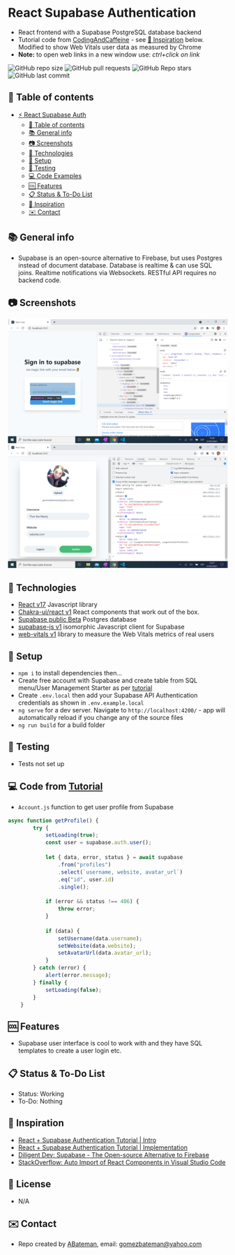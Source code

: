 # React Supabase Authentication

* React frontend with a Supabase PostgreSQL database backend
* Tutorial code from [CodingAndCaffeine](https://www.youtube.com/channel/UCQk_kRUoxJQY5vqbJQFgJDA) - see [:clap: Inspiration](#clap-inspiration) below. Modified to show Web Vitals user data as measured by Chrome
* **Note:** to open web links in a new window use: _ctrl+click on link_

![GitHub repo size](https://img.shields.io/github/repo-size/AndrewJBateman/react-supabase-auth?style=plastic)
![GitHub pull requests](https://img.shields.io/github/issues-pr/AndrewJBateman/react-supabase-auth?style=plastic)
![GitHub Repo stars](https://img.shields.io/github/stars/AndrewJBateman/react-supabase-auth?style=plastic)
![GitHub last commit](https://img.shields.io/github/last-commit/AndrewJBateman/react-supabase-auth?style=plastic)

## :page_facing_up: Table of contents

* [:zap: React Supabase Auth](#zap-react-supabase-auth)
  * [:page_facing_up: Table of contents](#page_facing_up-table-of-contents)
  * [:books: General info](#books-general-info)
  * [:camera: Screenshots](#camera-screenshots)
  * [:signal_strength: Technologies](#signal_strength-technologies)
  * [:floppy_disk: Setup](#floppy_disk-setup)
  * [:flashlight: Testing](#flashlight-testing)
  * [:computer: Code Examples](#computer-code-examples)
  * [:cool: Features](#cool-features)
  * [:clipboard: Status & To-Do List](#clipboard-status--to-do-list)
  * [:clap: Inspiration](#clap-inspiration)
  * [:envelope: Contact](#envelope-contact)

## :books: General info

* Supabase is an open-source alternative to Firebase, but uses Postgres instead of document database. Database is realtime & can use SQL joins. Realtime notifications via Websockets. RESTful API requires no backend code.

## :camera: Screenshots

![Example screenshot](./img/login.png)
![Example screenshot](./img/web.png)

## :signal_strength: Technologies

* [React v17](https://reactjs.org/) Javascript library
* [Chakra-ui/react v1](https://www.npmjs.com/package/@chakra-ui/react) React components that work out of the box.
* [Supabase public Beta](https://supabase.io/) Postgres database
* [supabase-js v1](https://www.npmjs.com/package/@supabase/supabase-js) isomorphic Javascript client for Supabase
* [web-vitals v1](https://www.npmjs.com/package/web-vitals) library to measure the Web Vitals metrics of real users

## :floppy_disk: Setup

* `npm i` to install dependencies then...
* Create free account with Supabase and create table from SQL menu/User Management Starter as per [tutorial](https://www.youtube.com/watch?v=x38PWNZhSEM)
* Create `.env.local` then add your Supabase API Authentication credentials as shown in `.env.example.local`
* `ng serve` for a dev server. Navigate to `http://localhost:4200/` - app will automatically reload if you change any of the source files
* `ng run build` for a build folder

## :flashlight: Testing

* Tests not set up

## :computer: Code from [Tutorial](https://www.youtube.com/watch?v=x38PWNZhSEM)

* `Account.js` function to get user profile from Supabase

```javascript
async function getProfile() {
		try {
			setLoading(true);
			const user = supabase.auth.user();

			let { data, error, status } = await supabase
				.from("profiles")
				.select(`username, website, avatar_url`)
				.eq("id", user.id)
				.single();

			if (error && status !== 406) {
				throw error;
			}

			if (data) {
				setUsername(data.username);
				setWebsite(data.website);
				setAvatarUrl(data.avatar_url);
			}
		} catch (error) {
			alert(error.message);
		} finally {
			setLoading(false);
		}
	}
```

## :cool: Features

* Supabase user interface is cool to work with and they have SQL templates to create a user login etc.

## :clipboard: Status & To-Do List

* Status: Working
* To-Do: Nothing

## :clap: Inspiration

* [React + Supabase Authentication Tutorial | Intro](https://www.youtube.com/watch?v=Nq12Ebchtko)
* [React + Supabase Authentication Tutorial | Implementation](https://www.youtube.com/watch?v=x38PWNZhSEM)
* [Diligent Dev: Supabase - The Open-source Alternative to Firebase](https://www.youtube.com/watch?v=RpnDkUMNzK0)
* [StackOverflow: Auto Import of React Components in Visual Studio Code](https://stackoverflow.com/questions/60637561/auto-import-of-react-components-in-visual-studio-code)

## :file_folder: License

* N/A

## :envelope: Contact

* Repo created by [ABateman](https://github.com/AndrewJBateman), email: gomezbateman@yahoo.com